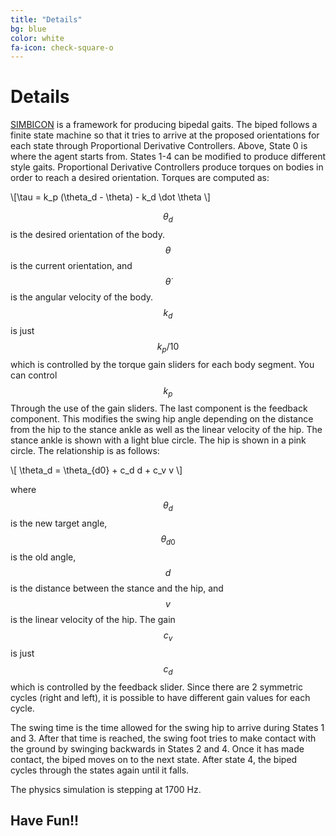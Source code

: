 ```yaml
---
title: "Details"
bg: blue
color: white
fa-icon: check-square-o
---
```


# Details

[SIMBICON](https://www.cs.ubc.ca/~van/papers/Simbicon.htm) is a framework for producing bipedal gaits. The biped follows a finite state machine so that it tries to arrive at the proposed orientations for each state through Proportional Derivative Controllers. Above, State 0 is where the agent starts from. States 1-4 can be modified to produce different style gaits. Proportional Derivative Controllers produce torques on bodies in order to reach a desired orientation. Torques are computed as:

\\[\tau = k_p (\theta_d - \theta) - k_d \dot \theta \\]

$$\theta_d$$ is the desired orientation of the body. $$\theta$$ is the current orientation, and $$\dot \theta$$ is the angular velocity of the body.  $$k_d$$ is just $$k_p/10$$ which is controlled by the torque gain sliders for each body segment. You can control $$k_p$$ Through the use of the gain sliders. The last component is the feedback component. This modifies the swing hip angle depending on the distance from the hip to the stance ankle as well as the linear velocity of the hip. The stance ankle is shown with a light blue circle. The hip is shown in a pink circle. The relationship is as follows:

\\[ \theta_d = \theta_{d0} + c_d d + c_v v \\]

where $$\theta_d$$ is the new target angle, $$\theta_{d0}$$ is the old angle, $$d$$ is the distance between the stance and the hip, and $$v$$ is the linear velocity of the hip. The gain $$c_v$$ is just $$c_d$$ which is controlled by the feedback slider. Since there are 2 symmetric cycles (right and left), it is possible to have different gain values for each cycle.

The swing time is the time allowed for the swing hip to arrive during States 1 and 3. After that time is reached, the swing foot tries to make contact with the ground by swinging backwards in States 2 and 4. Once it has made contact, the biped moves on to the next state. After state 4, the biped cycles through the states again until it falls.

The physics simulation is stepping at 1700 Hz.

## Have Fun!!